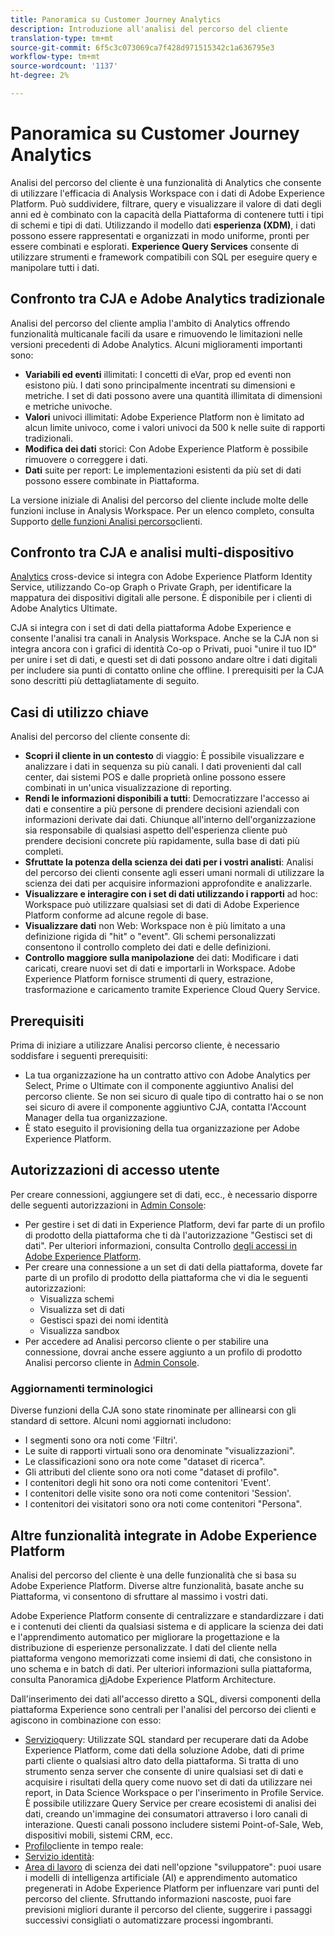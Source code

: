 ```yaml
---
title: Panoramica su Customer Journey Analytics
description: Introduzione all'analisi del percorso del cliente
translation-type: tm+mt
source-git-commit: 6f5c3c073069ca7f428d971515342c1a636795e3
workflow-type: tm+mt
source-wordcount: '1137'
ht-degree: 2%

---
```



# Panoramica su Customer Journey Analytics

Analisi del percorso del cliente è una funzionalità di Analytics che consente di utilizzare l&#39;efficacia di Analysis Workspace con i dati di Adobe Experience Platform. Può suddividere, filtrare, query e visualizzare il valore di dati degli anni ed è combinato con la capacità della Piattaforma di contenere tutti i tipi di schemi e tipi di dati. Utilizzando il modello dati **esperienza (XDM)**, i dati possono essere rappresentati e organizzati in modo uniforme, pronti per essere combinati e esplorati. **Experience Query Services** consente di utilizzare strumenti e framework compatibili con SQL per eseguire query e manipolare tutti i dati.

## Confronto tra CJA e Adobe Analytics tradizionale

Analisi del percorso del cliente amplia l&#39;ambito di Analytics offrendo funzionalità multicanale facili da usare e rimuovendo le limitazioni nelle versioni precedenti di Adobe Analytics. Alcuni miglioramenti importanti sono:

* **Variabili ed eventi** illimitati: I concetti di eVar, prop ed eventi non esistono più. I dati sono principalmente incentrati su dimensioni e metriche. I set di dati possono avere una quantità illimitata di dimensioni e metriche univoche.
* **Valori** univoci illimitati: Adobe Experience Platform non è limitato ad alcun limite univoco, come i valori univoci da 500 k nelle suite di rapporti tradizionali.
* **Modifica dei dati** storici: Con Adobe Experience Platform è possibile rimuovere o correggere i dati.
* **Dati** suite per report: Le implementazioni esistenti da più set di dati possono essere combinate in Piattaforma.

La versione iniziale di Analisi del percorso del cliente include molte delle funzioni incluse in Analysis Workspace. Per un elenco completo, consulta Supporto [delle funzioni Analisi percorso](cja-aa.md)clienti.

## Confronto tra CJA e analisi multi-dispositivo

[Analytics](https://docs.adobe.com/content/help/it-IT/analytics/components/cda/cda-home.html) cross-device si integra con Adobe Experience Platform Identity Service, utilizzando Co-op Graph o Private Graph, per identificare la mappatura dei dispositivi digitali alle persone. È disponibile per i clienti di Adobe Analytics Ultimate.

CJA si integra con i set di dati della piattaforma Adobe Experience e consente l&#39;analisi tra canali in Analysis Workspace. Anche se la CJA non si integra ancora con i grafici di identità Co-op o Privati, puoi &quot;unire il tuo ID&quot; per unire i set di dati, e questi set di dati possono andare oltre i dati digitali per includere sia punti di contatto online che offline. I prerequisiti per la CJA sono descritti più dettagliatamente di seguito.

## Casi di utilizzo chiave

Analisi del percorso del cliente consente di:

* **Scopri il cliente in un contesto** di viaggio: È possibile visualizzare e analizzare i dati in sequenza su più canali. I dati provenienti dal call center, dai sistemi POS e dalle proprietà online possono essere combinati in un&#39;unica visualizzazione di reporting.
* **Rendi le informazioni disponibili a tutti**: Democratizzare l&#39;accesso ai dati e consentire a più persone di prendere decisioni aziendali con informazioni derivate dai dati. Chiunque all&#39;interno dell&#39;organizzazione sia responsabile di qualsiasi aspetto dell&#39;esperienza cliente può prendere decisioni concrete più rapidamente, sulla base di dati più completi.
* **Sfruttate la potenza della scienza dei dati per i vostri analisti**: Analisi del percorso dei clienti consente agli esseri umani normali di utilizzare la scienza dei dati per acquisire informazioni approfondite e analizzarle.
* **Visualizzare e interagire con i set di dati utilizzando i rapporti** ad hoc: Workspace può utilizzare qualsiasi set di dati di Adobe Experience Platform conforme ad alcune regole di base.
* **Visualizzare dati** non Web: Workspace non è più limitato a una definizione rigida di &quot;hit&quot; o &quot;event&quot;. Gli schemi personalizzati consentono il controllo completo dei dati e delle definizioni.
* **Controllo maggiore sulla manipolazione** dei dati: Modificare i dati caricati, creare nuovi set di dati e importarli in Workspace. Adobe Experience Platform fornisce strumenti di query, estrazione, trasformazione e caricamento tramite Experience Cloud Query Service.

## Prerequisiti

Prima di iniziare a utilizzare Analisi percorso cliente, è necessario soddisfare i seguenti prerequisiti:

* La tua organizzazione ha un contratto attivo con Adobe Analytics per Select, Prime o Ultimate con il componente aggiuntivo Analisi del percorso cliente. Se non sei sicuro di quale tipo di contratto hai o se non sei sicuro di avere il componente aggiuntivo CJA, contatta l&#39;Account Manager della tua organizzazione.
* È stato eseguito il provisioning della tua organizzazione per Adobe Experience Platform.

## Autorizzazioni di accesso utente

Per creare connessioni, aggiungere set di dati, ecc., è necessario disporre delle seguenti autorizzazioni in [Admin Console](https://adminconsole.adobe.com/enterprise/):

* Per gestire i set di dati in Experience Platform, devi far parte di un profilo di prodotto della piattaforma che ti dà l&#39;autorizzazione &quot;Gestisci set di dati&quot;. Per ulteriori informazioni, consulta Controllo [degli accessi in Adobe Experience Platform](https://www.adobe.io/apis/experienceplatform/home/permissions-and-sandboxes/permissions-and-sandboxes.html#!api-specification/markdown/narrative/technical_overview/access-control/access-control-overview.md).
* Per creare una connessione a un set di dati della piattaforma, dovete far parte di un profilo di prodotto della piattaforma che vi dia le seguenti autorizzazioni:
   * Visualizza schemi
   * Visualizza set di dati
   * Gestisci spazi dei nomi identità
   * Visualizza sandbox
* Per accedere ad Analisi percorso cliente o per stabilire una connessione, dovrai anche essere aggiunto a un profilo di prodotto Analisi percorso cliente in [Admin Console](https://adminconsole.adobe.com/enterprise/).

### Aggiornamenti terminologici

Diverse funzioni della CJA sono state rinominate per allinearsi con gli standard di settore. Alcuni nomi aggiornati includono:

* I segmenti sono ora noti come &#39;Filtri&#39;.
* Le suite di rapporti virtuali sono ora denominate &quot;visualizzazioni&quot;.
* Le classificazioni sono ora note come &quot;dataset di ricerca&quot;.
* Gli attributi del cliente sono ora noti come &quot;dataset di profilo&quot;.
* I contenitori degli hit sono ora noti come contenitori &#39;Event&#39;.
* I contenitori delle visite sono ora noti come contenitori &#39;Session&#39;.
* I contenitori dei visitatori sono ora noti come contenitori &quot;Persona&quot;.

## Altre funzionalità integrate in Adobe Experience Platform

Analisi del percorso del cliente è una delle funzionalità che si basa su Adobe Experience Platform. Diverse altre funzionalità, basate anche su Piattaforma, vi consentono di sfruttare al massimo i vostri dati.

Adobe Experience Platform consente di centralizzare e standardizzare i dati e i contenuti dei clienti da qualsiasi sistema e di applicare la scienza dei dati e l&#39;apprendimento automatico per migliorare la progettazione e la distribuzione di esperienze personalizzate. I dati del cliente nella piattaforma vengono memorizzati come insiemi di dati, che consistono in uno schema e in batch di dati. Per ulteriori informazioni sulla piattaforma, consulta Panoramica [di](https://www.adobe.io/apis/experienceplatform/home/overview.html)Adobe Experience Platform Architecture.

Dall&#39;inserimento dei dati all&#39;accesso diretto a SQL, diversi componenti della piattaforma Experience sono centrali per l&#39;analisi del percorso dei clienti e agiscono in combinazione con esso:

* [Servizio](https://www.adobe.io/apis/experienceplatform/home/query-service/sql-reference.html)query: Utilizzate SQL standard per recuperare dati da Adobe Experience Platform, come dati della soluzione Adobe, dati di prime parti cliente o qualsiasi altro dato della piattaforma. Si tratta di uno strumento senza server che consente di unire qualsiasi set di dati e acquisire i risultati della query come nuovo set di dati da utilizzare nei report, in Data Science Workspace o per l&#39;inserimento in Profile Service. È possibile utilizzare Query Service per creare ecosistemi di analisi dei dati, creando un&#39;immagine dei consumatori attraverso i loro canali di interazione. Questi canali possono includere sistemi Point-of-Sale, Web, dispositivi mobili, sistemi CRM, ecc.
* [Profilo](https://www.adobe.io/apis/experienceplatform/home/profile-identity-segmentation/profile-identity-segmentation-services.html#!api-specification/markdown/narrative/technical_overview/unified_profile_architectural_overview/unified_profile_architectural_overview.md)cliente in tempo reale:
* [Servizio identità](https://www.adobe.io/apis/experienceplatform/home/profile-identity-segmentation/profile-identity-segmentation-services.html#!api-specification/markdown/narrative/technical_overview/identity_services_architectural_overview/identity_services_architectural_overview.md):
* [Area di lavoro](https://www.adobe.io/apis/experienceplatform/home/data-science-workspace.html) di scienza dei dati nell&#39;opzione &quot;sviluppatore&quot;: puoi usare i modelli di intelligenza artificiale (AI) e apprendimento automatico pregenerati in Adobe Experience Platform per influenzare vari punti del percorso del cliente. Sfruttando informazioni nascoste, puoi fare previsioni migliori durante il percorso del cliente, suggerire i passaggi successivi consigliati o automatizzare processi ingombranti.
